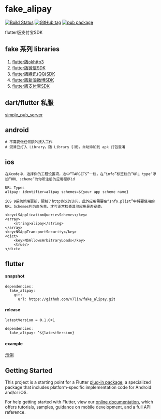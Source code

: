 # fake_alipay

[![Build Status](https://cloud.drone.io/api/badges/v7lin/fake_alipay/status.svg)](https://cloud.drone.io/v7lin/fake_alipay)
[![GitHub tag](https://img.shields.io/github/tag/v7lin/fake_alipay.svg)](https://github.com/v7lin/fake_alipay/releases)
[![pub package](https://img.shields.io/pub/v/fake_alipay.svg)](https://pub.dartlang.org/packages/fake_alipay)

flutter版支付宝SDK

## fake 系列 libraries

1. [flutter版okhttp3](https://github.com/v7lin/fake_http)
2. [flutter版微信SDK](https://github.com/v7lin/fake_wechat)
3. [flutter版腾讯(QQ)SDK](https://github.com/v7lin/fake_tencent)
4. [flutter版新浪微博SDK](https://github.com/v7lin/fake_weibo)
5. [flutter版支付宝SDK](https://github.com/v7lin/fake_alipay)

## dart/flutter 私服
[simple_pub_server](https://github.com/v7lin/simple_pub_server)

## android

````
# 不需要做任何额外接入工作
# 混淆已打入 Library，随 Library 引用，自动添加到 apk 打包混淆
````

## ios

````
在Xcode中，选择你的工程设置项，选中“TARGETS”一栏，在“info”标签栏的“URL type“添加“URL scheme”为你所注册的应用程序id

URL Types
alipay: identifier=alipay schemes=${your app scheme name}
````

````
iOS 9系统策略更新，限制了http协议的访问，此外应用需要在“Info.plist”中将要使用的URL Schemes列为白名单，才可正常检查其他应用是否安装。

<key>LSApplicationQueriesSchemes</key>
<array>
    <string>alipay</string>
</array>
<key>NSAppTransportSecurity</key>
<dict>
    <key>NSAllowsArbitraryLoads</key>
    <true/>
</dict>
````

## flutter

#### snapshot
````
dependencies:
  fake_alipay:
    git:
      url: https://github.com/v7lin/fake_alipay.git
````

#### release
````
latestVersion = 0.1.0+1
````

````
dependencies:
  fake_alipay: ^${latestVersion}
````

#### example
[示例](./example/lib/main.dart)

## Getting Started

This project is a starting point for a Flutter
[plug-in package](https://flutter.io/developing-packages/),
a specialized package that includes platform-specific implementation code for
Android and/or iOS.

For help getting started with Flutter, view our 
[online documentation](https://flutter.io/docs), which offers tutorials, 
samples, guidance on mobile development, and a full API reference.
